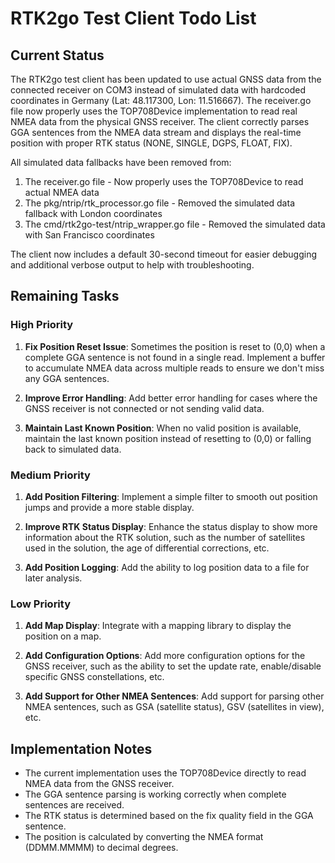 # RTK2go Test Client Todo List

## Current Status
The RTK2go test client has been updated to use actual GNSS data from the connected receiver on COM3 instead of simulated data with hardcoded coordinates in Germany (Lat: 48.117300, Lon: 11.516667). The receiver.go file now properly uses the TOP708Device implementation to read real NMEA data from the physical GNSS receiver. The client correctly parses GGA sentences from the NMEA data stream and displays the real-time position with proper RTK status (NONE, SINGLE, DGPS, FLOAT, FIX).

All simulated data fallbacks have been removed from:
1. The receiver.go file - Now properly uses the TOP708Device to read actual NMEA data
2. The pkg/ntrip/rtk_processor.go file - Removed the simulated data fallback with London coordinates
3. The cmd/rtk2go-test/ntrip_wrapper.go file - Removed the simulated data with San Francisco coordinates

The client now includes a default 30-second timeout for easier debugging and additional verbose output to help with troubleshooting.

## Remaining Tasks

### High Priority
1. **Fix Position Reset Issue**: Sometimes the position is reset to (0,0) when a complete GGA sentence is not found in a single read. Implement a buffer to accumulate NMEA data across multiple reads to ensure we don't miss any GGA sentences.

2. **Improve Error Handling**: Add better error handling for cases where the GNSS receiver is not connected or not sending valid data.

3. **Maintain Last Known Position**: When no valid position is available, maintain the last known position instead of resetting to (0,0) or falling back to simulated data.

### Medium Priority
1. **Add Position Filtering**: Implement a simple filter to smooth out position jumps and provide a more stable display.

2. **Improve RTK Status Display**: Enhance the status display to show more information about the RTK solution, such as the number of satellites used in the solution, the age of differential corrections, etc.

3. **Add Position Logging**: Add the ability to log position data to a file for later analysis.

### Low Priority
1. **Add Map Display**: Integrate with a mapping library to display the position on a map.

2. **Add Configuration Options**: Add more configuration options for the GNSS receiver, such as the ability to set the update rate, enable/disable specific GNSS constellations, etc.

3. **Add Support for Other NMEA Sentences**: Add support for parsing other NMEA sentences, such as GSA (satellite status), GSV (satellites in view), etc.

## Implementation Notes
- The current implementation uses the TOP708Device directly to read NMEA data from the GNSS receiver.
- The GGA sentence parsing is working correctly when complete sentences are received.
- The RTK status is determined based on the fix quality field in the GGA sentence.
- The position is calculated by converting the NMEA format (DDMM.MMMM) to decimal degrees.
